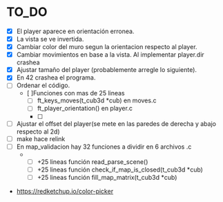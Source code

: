 # TO_DO
- [x] El player aparece en orientación erronea.
- [x] La vista se ve invertida.
- [x] Cambiar color del muro segun la orientacion respecto al player.
- [x] Cambiar movimientos en base a la vista. Al implementar player.dir crashea
- [x] Ajustar tamaño del player (probablemente arregle lo siguiente).
- [x] En 42 crashea el programa.
- [ ] Ordenar el código.
	* [ ]Funciones con mas de 25 lineas
		- [ ] ft_keys_moves(t_cub3d *cub) en moves.c
		- [ ] ft_player_orientation() en player.c
		- [ ] 
- [ ] Ajustar el offset del player(se mete en las paredes de derecha y abajo respecto al 2d)
- [ ] make hace relink
- [ ] En map_validacion hay 32 funciones a dividir en 6 archivos .c
	* - [ ] +25 lineas función read_parse_scene()
	  - [ ] +25 lineas función 	check_if_map_is_closed(t_cub3d *cub)
	  - [ ] +25 lineas función fill_map_matrix(t_cub3d *cub)
- https://redketchup.io/color-picker